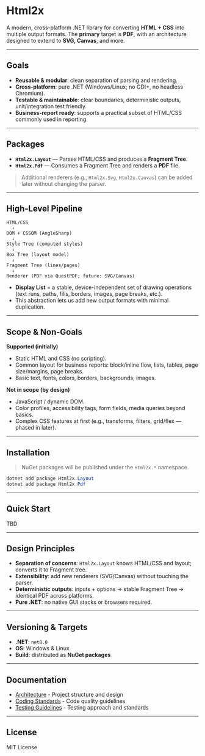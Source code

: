 # Html2x

A modern, cross-platform .NET library for converting **HTML + CSS** into multiple output formats.
The **primary** target is **PDF**, with an architecture designed to extend to **SVG, Canvas**, and more.

---

## Goals

* **Reusable & modular**: clean separation of parsing and rendering.
* **Cross-platform**: pure .NET (Windows/Linux; no GDI+, no headless Chromium).
* **Testable & maintainable**: clear boundaries, deterministic outputs, unit/integration test friendly.
* **Business-report ready**: supports a practical subset of HTML/CSS commonly used in reporting.

---

## Packages

* **`Html2x.Layout`** — Parses HTML/CSS and produces a **Fragment Tree**.
* **`Html2x.Pdf`** — Consumes a Fragment Tree and renders a **PDF** file.

> Additional renderers (e.g., `Html2x.Svg`, `Html2x.Canvas`) can be added later without changing the parser.

---

## High-Level Pipeline

```
HTML/CSS
  ↓
DOM + CSSOM (AngleSharp)
  ↓
Style Tree (computed styles)
  ↓
Box Tree (layout model)
  ↓
Fragment Tree (lines/pages)
  ↓
Renderer (PDF via QuestPDF; future: SVG/Canvas)
```

* **Display List** = a stable, device-independent set of drawing operations (text runs, paths, fills, borders, images, page breaks, etc.).
* This abstraction lets us add new output formats with minimal duplication.

---

## Scope & Non-Goals

**Supported (initially)**

* Static HTML and CSS (no scripting).
* Common layout for business reports: block/inline flow, lists, tables, page size/margins, page breaks.
* Basic text, fonts, colors, borders, backgrounds, images.

**Not in scope (by design)**

* JavaScript / dynamic DOM.
* Color profiles, accessibility tags, form fields, media queries beyond basics.
* Complex CSS features at first (e.g., transforms, filters, grid/flex — phased in later).

---

## Installation

> NuGet packages will be published under the `Html2x.*` namespace.

```powershell
dotnet add package Html2x.Layout
dotnet add package Html2x.Pdf
```

---

## Quick Start

TBD

---

## Design Principles

* **Separation of concerns**: `Html2x.Layout` knows HTML/CSS and layout; converts it to Fragment tree.
* **Extensibility**: add new renderers (SVG/Canvas) without touching the parser.
* **Deterministic outputs**: inputs + options → stable Fragment Tree → identical PDF across platforms.
* **Pure .NET**: no native GUI stacks or browsers required.

---

## Versioning & Targets

* **.NET**: `net8.0`
* **OS**: Windows & Linux
* **Build**: distributed as **NuGet packages**

---

## Documentation

* [Architecture](docs/architecture.md) - Project structure and design
* [Coding Standards](docs/coding-standards.md) - Code quality guidelines
* [Testing Guidelines](docs/testing-guidelines.md) - Testing approach and standards

---

## License

MIT License 
